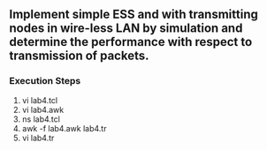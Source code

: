 ## Implement simple ESS and with transmitting nodes in wire-less LAN by simulation and determine the performance with respect to transmission of packets. 

### Execution Steps

1. vi lab4.tcl
2. vi lab4.awk
3. ns lab4.tcl
4. awk -f lab4.awk lab4.tr
5. vi lab4.tr
